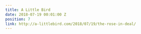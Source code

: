 ```yaml
---
title: A Little Bird
date: 2018-07-19 00:01:00 Z
position: 7
link: http://a-littlebird.com/2018/07/19/the-rose-in-deal/
---
```


